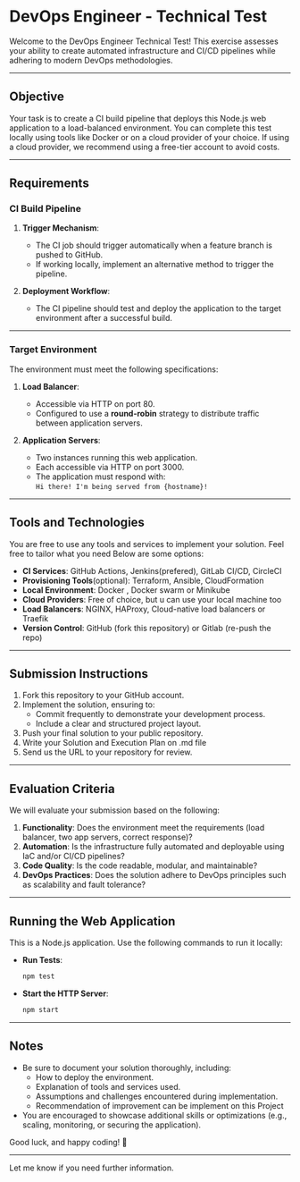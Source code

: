 # DevOps Engineer - Technical Test

Welcome to the DevOps Engineer Technical Test! This exercise assesses your ability to create automated infrastructure and CI/CD pipelines while adhering to modern DevOps methodologies.

---

## Objective

Your task is to create a CI build pipeline that deploys this Node.js web application to a load-balanced environment. You can complete this test locally using tools like Docker or on a cloud provider of your choice. If using a cloud provider, we recommend using a free-tier account to avoid costs.

---

## Requirements

### CI Build Pipeline

1. **Trigger Mechanism**:  
   - The CI job should trigger automatically when a feature branch is pushed to GitHub.  
   - If working locally, implement an alternative method to trigger the pipeline.

2. **Deployment Workflow**:  
   - The CI pipeline should test and deploy the application to the target environment after a successful build.

---

### Target Environment

The environment must meet the following specifications:

1. **Load Balancer**:
   - Accessible via HTTP on port 80.
   - Configured to use a **round-robin** strategy to distribute traffic between application servers.

2. **Application Servers**:
   - Two instances running this web application.
   - Each accessible via HTTP on port 3000.
   - The application must respond with:  
     `Hi there! I'm being served from {hostname}!`

---

## Tools and Technologies

You are free to use any tools and services to implement your solution. Feel free to tailor what you need Below are some options:

- **CI Services**: GitHub Actions, Jenkins(prefered), GitLab CI/CD, CircleCI
- **Provisioning Tools**(optional): Terraform, Ansible, CloudFormation
- **Local Environment**: Docker , Docker swarm or Minikube
- **Cloud Providers**: Free of choice, but u can use your local machine too
- **Load Balancers**: NGINX, HAProxy, Cloud-native load balancers or Traefik
- **Version Control**: GitHub (fork this repository) or Gitlab (re-push the repo)

---

## Submission Instructions

1. Fork this repository to your GitHub account.
2. Implement the solution, ensuring to:
   - Commit frequently to demonstrate your development process.
   - Include a clear and structured project layout.
3. Push your final solution to your public repository.
4. Write your Solution and Execution Plan on .md file
4. Send us the URL to your repository for review.

---

## Evaluation Criteria

We will evaluate your submission based on the following:

1. **Functionality**: Does the environment meet the requirements (load balancer, two app servers, correct response)?
2. **Automation**: Is the infrastructure fully automated and deployable using IaC and/or CI/CD pipelines?
3. **Code Quality**: Is the code readable, modular, and maintainable?
4. **DevOps Practices**: Does the solution adhere to DevOps principles such as scalability and fault tolerance?

---

## Running the Web Application

This is a Node.js application. Use the following commands to run it locally:

- **Run Tests**:  
  ```bash
  npm test
  ```
- **Start the HTTP Server**:  
  ```bash
  npm start
  ```

---

## Notes

- Be sure to document your solution thoroughly, including:
  - How to deploy the environment.
  - Explanation of tools and services used.
  - Assumptions and challenges encountered during implementation.
  - Recommendation of improvement can be implement on this Project
- You are encouraged to showcase additional skills or optimizations (e.g., scaling, monitoring, or securing the application).

Good luck, and happy coding! 🚀

--- 

Let me know if you need further information.
